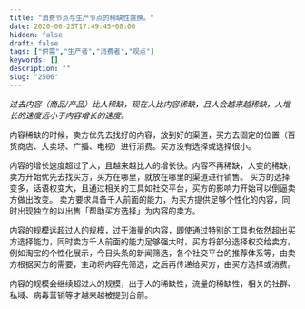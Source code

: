 ```yaml
---
title: "消费节点与生产节点的稀缺性置换。"
date: 2020-06-25T17:49:45+08:00
hidden: false
draft: false
tags: ["供需","生产者","消费者","观点"]
keywords: []
description: ""
slug: "2506"
---
```

*过去内容（商品/产品）比人稀缺，现在人比内容稀缺，且人会越来越稀缺，人增长的速度远小于内容增长的速度。*

内容稀缺的时候，卖方优先去找好的内容，放到好的渠道，买方去固定的位置（百货商店、大卖场、广播、电视）进行消费。买方没有选择或选择很小。

内容的增长速度超过了人，且越来越比人的增长快。内容不再稀缺，人变的稀缺，卖方开始优先去找买方，买方在哪里，就放在哪里的渠道进行销售。
买方的选择变多，话语权变大，且通过相关的工具如社交平台，买方的影响力开始可以倒逼卖方做出改变。
卖方要求具备千人前面的能力，为买方提供足够个性化的内容，同时出现独立的以出售「帮助买方选择」为内容的卖方。

内容的规模远超过人的规模，过于海量的内容，即使通过特别的工具也依然超出买方选择能力，同时卖方千人前面的能力足够强大时，买方将部分选择权交给卖方。
例如淘宝的个性化展示，今日头条的新闻筛选，各个社交平台的推荐体系等，由卖方根据买方的需要，主动将内容先筛选，之后再传递给买方，由买方选择或消费。

内容的规模会继续超过人的规模，出于人的稀缺性，流量的稀缺性，相关的社群、私域、病毒营销等才越来越被提到台前。